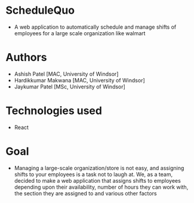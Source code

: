 # ScheduleQuo
- A web application to automatically schedule and manage shifts of employees for a large scale organization like walmart

# Authors
- Ashish Patel [MAC, University of Windsor]
- Hardikkumar Makwana [MAC, University of Windsor]
- Jaykumar Patel [MSc, University of Windsor]

# Technologies used
- React

# Goal
- Managing a large-scale organization/store is not easy, and assigning shifts to your employees is a task not to laugh at. We, as a team, decided to make a web application that assigns shifts to employees depending upon their availability, number of hours they can work with, the section they are assigned to and various other factors
